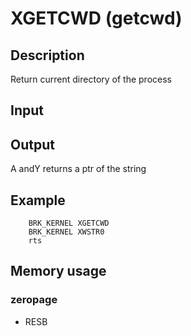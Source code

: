 # XGETCWD (getcwd)

## Description

Return current directory of the process

## Input

## Output

A andY returns a ptr of the string

## Example

``` ca65
    BRK_KERNEL XGETCWD
    BRK_KERNEL XWSTR0
    rts
```

## Memory usage

### zeropage

* RESB
